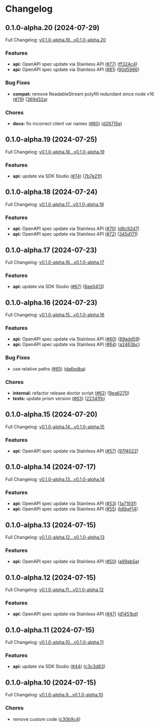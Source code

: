 # Changelog

## 0.1.0-alpha.20 (2024-07-29)

Full Changelog: [v0.1.0-alpha.19...v0.1.0-alpha.20](https://github.com/midday-ai/engine-sdk/compare/v0.1.0-alpha.19...v0.1.0-alpha.20)

### Features

* **api:** OpenAPI spec update via Stainless API ([#77](https://github.com/midday-ai/engine-sdk/issues/77)) ([ff324c4](https://github.com/midday-ai/engine-sdk/commit/ff324c40610e3ff726f9917bed59f075d2aee628))
* **api:** OpenAPI spec update via Stainless API ([#81](https://github.com/midday-ai/engine-sdk/issues/81)) ([90d5986](https://github.com/midday-ai/engine-sdk/commit/90d598676abdd902b7a5c70b8ac882a3529a0981))


### Bug Fixes

* **compat:** remove ReadableStream polyfill redundant since node v16 ([#79](https://github.com/midday-ai/engine-sdk/issues/79)) ([369d32a](https://github.com/midday-ai/engine-sdk/commit/369d32aae7e4466c30ae4d7060af6b2bc0a77e3b))


### Chores

* **docs:** fix incorrect client var names ([#80](https://github.com/midday-ai/engine-sdk/issues/80)) ([d26715e](https://github.com/midday-ai/engine-sdk/commit/d26715edec4398da2bf674168ce94bfc75366f88))

## 0.1.0-alpha.19 (2024-07-25)

Full Changelog: [v0.1.0-alpha.18...v0.1.0-alpha.19](https://github.com/midday-ai/engine-sdk/compare/v0.1.0-alpha.18...v0.1.0-alpha.19)

### Features

* **api:** update via SDK Studio ([#74](https://github.com/midday-ai/engine-sdk/issues/74)) ([7b7e21f](https://github.com/midday-ai/engine-sdk/commit/7b7e21faf37045e0b84a70cbcd9f560d7127a404))

## 0.1.0-alpha.18 (2024-07-24)

Full Changelog: [v0.1.0-alpha.17...v0.1.0-alpha.18](https://github.com/midday-ai/engine-sdk/compare/v0.1.0-alpha.17...v0.1.0-alpha.18)

### Features

* **api:** OpenAPI spec update via Stainless API ([#70](https://github.com/midday-ai/engine-sdk/issues/70)) ([d6c92d7](https://github.com/midday-ai/engine-sdk/commit/d6c92d7b0abf2ddb21880e6ee341bea4eb41c520))
* **api:** OpenAPI spec update via Stainless API ([#72](https://github.com/midday-ai/engine-sdk/issues/72)) ([345d171](https://github.com/midday-ai/engine-sdk/commit/345d17181e565daab4396da7ae5885818c9eb055))

## 0.1.0-alpha.17 (2024-07-23)

Full Changelog: [v0.1.0-alpha.16...v0.1.0-alpha.17](https://github.com/midday-ai/engine-sdk/compare/v0.1.0-alpha.16...v0.1.0-alpha.17)

### Features

* **api:** update via SDK Studio ([#67](https://github.com/midday-ai/engine-sdk/issues/67)) ([6ae0413](https://github.com/midday-ai/engine-sdk/commit/6ae04139025d6bc60c6d041c21a619309213be38))

## 0.1.0-alpha.16 (2024-07-23)

Full Changelog: [v0.1.0-alpha.15...v0.1.0-alpha.16](https://github.com/midday-ai/engine-sdk/compare/v0.1.0-alpha.15...v0.1.0-alpha.16)

### Features

* **api:** OpenAPI spec update via Stainless API ([#60](https://github.com/midday-ai/engine-sdk/issues/60)) ([89add59](https://github.com/midday-ai/engine-sdk/commit/89add591a6b24e720200341e22d347ff85940332))
* **api:** OpenAPI spec update via Stainless API ([#64](https://github.com/midday-ai/engine-sdk/issues/64)) ([a2463bc](https://github.com/midday-ai/engine-sdk/commit/a2463bc1c994860825dd795cb0e84d91b7f6e4f4))


### Bug Fixes

* use relative paths ([#65](https://github.com/midday-ai/engine-sdk/issues/65)) ([da6edba](https://github.com/midday-ai/engine-sdk/commit/da6edba8fa043f35b3a3b343c888d4702e96537a))


### Chores

* **internal:** refactor release doctor script ([#62](https://github.com/midday-ai/engine-sdk/issues/62)) ([9ea6270](https://github.com/midday-ai/engine-sdk/commit/9ea62700276d8c553d5ba6d4f9c0cec768dee2f8))
* **tests:** update prism version ([#63](https://github.com/midday-ai/engine-sdk/issues/63)) ([22341fb](https://github.com/midday-ai/engine-sdk/commit/22341fb53603446682539ccadb330de9e8b92f90))

## 0.1.0-alpha.15 (2024-07-20)

Full Changelog: [v0.1.0-alpha.14...v0.1.0-alpha.15](https://github.com/midday-ai/engine-sdk/compare/v0.1.0-alpha.14...v0.1.0-alpha.15)

### Features

* **api:** OpenAPI spec update via Stainless API ([#57](https://github.com/midday-ai/engine-sdk/issues/57)) ([97f4022](https://github.com/midday-ai/engine-sdk/commit/97f4022548b6aab91a265b9f584f4b456363efad))

## 0.1.0-alpha.14 (2024-07-17)

Full Changelog: [v0.1.0-alpha.13...v0.1.0-alpha.14](https://github.com/midday-ai/engine-sdk/compare/v0.1.0-alpha.13...v0.1.0-alpha.14)

### Features

* **api:** OpenAPI spec update via Stainless API ([#53](https://github.com/midday-ai/engine-sdk/issues/53)) ([1a7193f](https://github.com/midday-ai/engine-sdk/commit/1a7193f0635c36ea25f70568d79f5fcd8cc5c6c3))
* **api:** OpenAPI spec update via Stainless API ([#55](https://github.com/midday-ai/engine-sdk/issues/55)) ([b6bef14](https://github.com/midday-ai/engine-sdk/commit/b6bef1460116be35bc3b3ea4e2b8ad6e48db7491))

## 0.1.0-alpha.13 (2024-07-15)

Full Changelog: [v0.1.0-alpha.12...v0.1.0-alpha.13](https://github.com/midday-ai/engine-sdk/compare/v0.1.0-alpha.12...v0.1.0-alpha.13)

### Features

* **api:** OpenAPI spec update via Stainless API ([#50](https://github.com/midday-ai/engine-sdk/issues/50)) ([a99ab5a](https://github.com/midday-ai/engine-sdk/commit/a99ab5a61a00244ede6d043cb094b1c62d90f19c))

## 0.1.0-alpha.12 (2024-07-15)

Full Changelog: [v0.1.0-alpha.11...v0.1.0-alpha.12](https://github.com/midday-ai/engine-sdk/compare/v0.1.0-alpha.11...v0.1.0-alpha.12)

### Features

* **api:** OpenAPI spec update via Stainless API ([#47](https://github.com/midday-ai/engine-sdk/issues/47)) ([d1451bd](https://github.com/midday-ai/engine-sdk/commit/d1451bde19d4dab42fa544b153f69c4102403904))

## 0.1.0-alpha.11 (2024-07-15)

Full Changelog: [v0.1.0-alpha.10...v0.1.0-alpha.11](https://github.com/midday-ai/engine-sdk/compare/v0.1.0-alpha.10...v0.1.0-alpha.11)

### Features

* **api:** update via SDK Studio ([#44](https://github.com/midday-ai/engine-sdk/issues/44)) ([c3c3d83](https://github.com/midday-ai/engine-sdk/commit/c3c3d836c5d77fd997bb099ff4340316b28399a4))

## 0.1.0-alpha.10 (2024-07-15)

Full Changelog: [v0.1.0-alpha.9...v0.1.0-alpha.10](https://github.com/midday-ai/engine-sdk/compare/v0.1.0-alpha.9...v0.1.0-alpha.10)

### Chores

* remove custom code ([c30b9c4](https://github.com/midday-ai/engine-sdk/commit/c30b9c4a7435874809cc1c0f4357f2d0a9f9c817))
